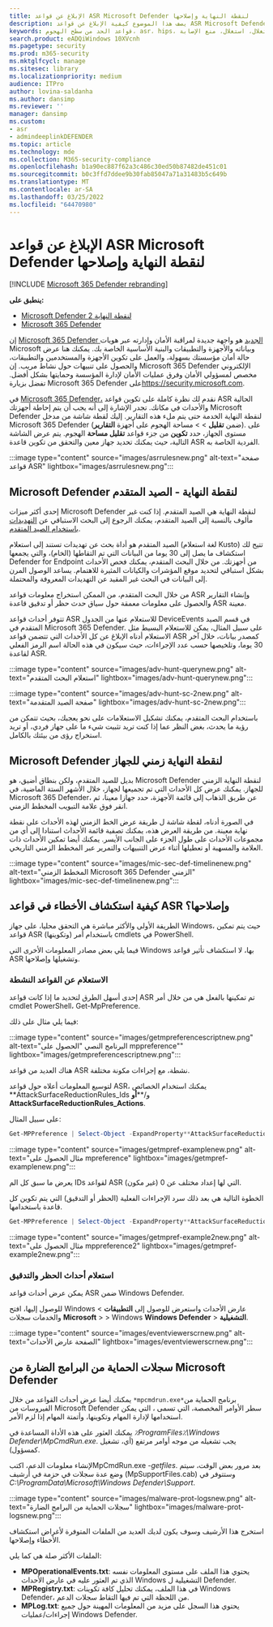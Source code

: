 ```yaml
---
title: الإبلاغ عن قواعد ASR Microsoft Defender لنقطة النهاية وإصلاحها
description: يصف هذا الموضوع كيفية الإبلاغ عن قواعد ASR Microsoft Defender لنقطة النهاية وإصلاحها
keywords: قواعد الحد من سطح الهجوم، asr، hips، نظام منع اقتحام المضيف، قواعد الحماية، مكافحة استغلال، مكافحة استغلال، استغلال، منع الإصابة، microsoft defender لنقطة النهاية
search.product: eADQiWindows 10XVcnh
ms.pagetype: security
ms.prod: m365-security
ms.mktglfcycl: manage
ms.sitesec: library
ms.localizationpriority: medium
audience: ITPro
author: lovina-saldanha
ms.author: dansimp
ms.reviewer: ''
manager: dansimp
ms.custom:
- asr
- admindeeplinkDEFENDER
ms.topic: article
ms.technology: mde
ms.collection: M365-security-compliance
ms.openlocfilehash: b1a90ec887f62a3c486c30ed50b87482de451c01
ms.sourcegitcommit: b0c3ffd7ddee9b30fab85047a71a31483b5c649b
ms.translationtype: MT
ms.contentlocale: ar-SA
ms.lasthandoff: 03/25/2022
ms.locfileid: "64470980"
---
```

# <a name="report-and-troubleshoot-microsoft-defender-for-endpoint-asr-rules"></a>الإبلاغ عن قواعد ASR Microsoft Defender لنقطة النهاية وإصلاحها

[!INCLUDE [Microsoft 365 Defender rebranding](../../includes/microsoft-defender.md)]

**ينطبق على:**

- [Microsoft Defender لنقطة النهاية 2](https://go.microsoft.com/fwlink/?linkid=2154037)
- [Microsoft 365 Defender](https://go.microsoft.com/fwlink/?linkid=2118804)

إن <a href="https://go.microsoft.com/fwlink/p/?linkid=2077139" target="_blank">Microsoft 365 Defender الجديد</a> هو واجهة جديدة لمراقبة الأمان وإدارته عبر هويات Microsoft وبياناته والأجهزة والتطبيقات والبنية الأساسية الخاصة بك. يمكنك هنا عرض حالة أمان مؤسستك بسهولة، والعمل على تكوين الأجهزة والمستخدمين والتطبيقات، والحصول على تنبيهات حول نشاط مريب. إن Microsoft 365 Defender الإلكتروني مخصص لمسؤولي الأمان وفرق عمليات الأمان لإدارة المؤسسة وحمايتها بشكل أفضل. تفضل بزيارة Microsoft 365 Defender على<a href="https://go.microsoft.com/fwlink/p/?linkid=2077139" target="_blank"><https://security.microsoft.com></a>.

في <a href="https://go.microsoft.com/fwlink/p/?linkid=2077139" target="_blank">Microsoft 365 Defender،</a> نقدم لك نظرة كاملة على تكوين قواعد ASR الحالية والأحداث في مكانك. تجدر الإشارة إلى أنه يجب أن يتم إحاطة أجهزتك Microsoft Defender لنقطة النهاية الخدمة حتى يتم ملء هذه التقارير.
إليك لقطة شاشة من مدخل Microsoft 365 Defender (ضمن **تقليل** \>  \> مساحة الهجوم على أجهزة **التقارير**). على مستوى الجهاز، حدد **تكوين** من جزء قواعد **تقليل مساحة** الهجوم. يتم عرض الشاشة التالية، حيث يمكنك تحديد جهاز معين والتحقق من تكوين قاعدة ASR الفردية الخاصة به.

:::image type="content" source="images/asrrulesnew.png" alt-text="صفحة قواعد ASR" lightbox="images/asrrulesnew.png":::

## <a name="microsoft-defender-for-endpoint---advanced-hunting"></a>Microsoft Defender لنقطة النهاية - الصيد المتقدم

إحدى أكثر ميزات Microsoft Defender لنقطة النهاية هي الصيد المتقدم. إذا كنت غير مألوف بالنسبة إلى الصيد المتقدم، يمكنك الرجوع إلى البحث الاستباقي عن [التهديدات باستخدام الصيد المتقدم](advanced-hunting-overview.md).

الصيد المتقدم هو أداة بحث عن تهديدات تستند إلى استعلام (لغة استعلام Kusto) تتيح لك استكشاف ما يصل إلى 30 يوما من البيانات التي تم التقاطها (الخام)، والتي يجمعها Defender for Endpoint من أجهزتك. من خلال البحث المتقدم، يمكنك فحص الأحداث بشكل استباقي لتحديد موقع المؤشرات والكيانات المثيرة للاهتمام. يساعد الوصول المرن إلى البيانات في البحث غير المقيد عن التهديدات المعروفة والمحتملة.

من خلال البحث المتقدم، من الممكن استخراج معلومات قواعد ASR وإنشاء التقارير والحصول على معلومات معمقة حول سياق حدث حظر أو تدقيق قاعدة ASR معينة.

تتوفر أحداث قواعد ASR للاستعلام عنها من الجدول DeviceEvents في قسم الصيد المتقدم في Microsoft 365 Defender. على سبيل المثال، يمكن للاستعلام البسيط مثل الاستعلام أدناه الإبلاغ عن كل الأحداث التي تتضمن قواعد ASR كمصدر بيانات، خلال آخر 30 يوما، وتلخيصها حسب عدد الإجراءات، حيث سيكون في هذه الحالة اسم الرمز الفعلي لقاعدة ASR.

:::image type="content" source="images/adv-hunt-querynew.png" alt-text="استعلام البحث المتقدم" lightbox="images/adv-hunt-querynew.png":::

:::image type="content" source="images/adv-hunt-sc-2new.png" alt-text="صفحة الصيد المتقدمة" lightbox="images/adv-hunt-sc-2new.png":::

باستخدام البحث المتقدم، يمكنك تشكيل الاستعلامات على نحو يعجبك، بحيث تتمكن من رؤية ما يحدث، بغض النظر عما إذا كنت تريد تثبيت شيء ما على جهاز فردي، أو تريد استخراج رؤى من بيئتك بالكامل.

## <a name="microsoft-defender-for-endpoint-machine-timeline"></a>Microsoft Defender لنقطة النهاية زمني للجهاز

بديل للصيد المتقدم، ولكن بنطاق أضيق، هو Microsoft Defender لنقطة النهاية الزمني للجهاز. يمكنك عرض كل الأحداث التي تم تجميعها لجهاز، خلال الأشهر الستة الماضية، في Microsoft 365 Defender، عن طريق الذهاب إلى قائمة الأجهزة، حدد جهازا معينا، ثم انقر فوق علامة التبويب المخطط الزمني.

في الصورة أدناه، لقطة شاشة ل طريقة عرض الخط الزمني لهذه الأحداث على نقطة نهاية معينة. من طريقة العرض هذه، يمكنك تصفية قائمة الأحداث استنادا إلى أي من مجموعات الأحداث على طول الجزء على الجانب الأيسر. يمكنك أيضا تمكين الأحداث ذات العلامة والمسهبة أو تعطيلها أثناء عرض التنبيهات والتمرير عبر المخطط الزمني التاريخي.

:::image type="content" source="images/mic-sec-def-timelinenew.png" alt-text="المخطط الزمني Microsoft 365 Defender الزمني" lightbox="images/mic-sec-def-timelinenew.png":::

## <a name="how-to-troubleshoot-asr-rules"></a>كيفية استكشاف الأخطاء في قواعد ASR وإصلاحها؟

الطريقة الأولى والأكثر مباشرة هي التحقق محليا، على جهاز Windows، حيث يتم تمكين قواعد ASR (وتكوينها) باستخدام أمر cmdlets في PowerShell.

فيما يلي بعض مصادر المعلومات الأخرى التي Windows بها، لا استكشاف تأثير قواعد ASR وتشغيلها وإصلاحها.

### <a name="querying-which-rules-are-active"></a>الاستعلام عن القواعد النشطة

إحدى أسهل الطرق لتحديد ما إذا كانت قواعد ASR تم تمكينها بالفعل هي من خلال أمر cmdlet PowerShell، Get-MpPreference.

فيما يلي مثال على ذلك:

:::image type="content" source="images/getmpreferencescriptnew.png" alt-text="البرنامج النصي &quot;الحصول على mppreference&quot;" lightbox="images/getmpreferencescriptnew.png":::

هناك العديد من قواعد ASR نشطة، مع إجراءات مكونة مختلفة.

لتوسيع المعلومات أعلاه حول قواعد ASR، يمكنك استخدام الخصائص **AttackSurfaceReductionRules_Ids و/****أو AttackSurfaceReductionRules_Actions**.

على سبيل المثال:

```powershell
Get-MPPreference | Select-Object -ExpandProperty**AttackSurfaceReductionRules_Ids
```

:::image type="content" source="images/getmpref-examplenew.png" alt-text="مثال الحصول على mpreference" lightbox="images/getmpref-examplenew.png":::

يعرض ما سبق كل الم IDs لقواعد ASR التي لها إعداد مختلف عن 0 (غير مكون).

الخطوة التالية هي بعد ذلك سرد الإجراءات الفعلية (الحظر أو التدقيق) التي يتم تكوين كل قاعدة باستخدامها.

```powershell
Get-MPPreference | Select-Object -ExpandProperty**AttackSurfaceReductionRules_Actions
```

:::image type="content" source="images/getmpref-example2new.png" alt-text="مثال الحصول على mppreference2" lightbox="images/getmpref-example2new.png":::

### <a name="querying-blocking-and-auditing-events"></a>استعلام أحداث الحظر والتدقيق

يمكن عرض أحداث قواعد ASR ضمن Windows Defender.

للوصول إليها، افتح Windows عارض الأحداث واستعرض للوصول إلى **التطبيقات** \> والخدمات سجلات **Microsoft** \>  \> Windows **Windows Defender** \> **التشغيلية**.

:::image type="content" source="images/eventviewerscrnew.png" alt-text="الصفحة عارض الأحداث" lightbox="images/eventviewerscrnew.png":::

## <a name="microsoft-defender-antimalware-protection-logs"></a>سجلات الحماية من البرامج الضارة من Microsoft Defender

يمكنك أيضا عرض أحداث القواعد من خلال `*mpcmdrun.exe*`برنامج الحماية من الفيروسات من Microsoft Defender سطر الأوامر المخصصة، التي تسمى ، التي يمكن استخدامها لإدارة المهام وتكوينها، وأتمتة المهام إذا لزم الأمر.

يمكنك العثور على هذه الأداة المساعدة في *٪ProgramFiles٪\Windows Defender\MpCmdRun.exe*. يجب تشغيله من موجه أوامر مرتفع (أي، تشغيل كمسؤول).

لإنشاء معلومات الدعم، اكتبMpCmdRun.exe *-getfiles*. بعد مرور بعض الوقت، سيتم وضع عدة سجلات في حزمة في أرشيف (MpSupportFiles.cab) وستتوفر في *C:\ProgramData\Microsoft\Windows Defender\Support*.

:::image type="content" source="images/malware-prot-logsnew.png" alt-text="سجلات الحماية من البرامج الضارة" lightbox="images/malware-prot-logsnew.png":::

استخرج هذا الأرشيف وسوف يكون لديك العديد من الملفات المتوفرة لأغراض استكشاف الأخطاء وإصلاحها.

الملفات الأكثر صلة هي كما يلي:

- **MPOperationalEvents.txt**: يحتوي هذا الملف على مستوى المعلومات نفسه الذي تم العثور عليه في عارض الأحداث Windows التشغيلية ل Defender.
- **MPRegistry.txt**: في هذا الملف، يمكنك تحليل كافة تكوينات Windows Defender، من اللحظة التي تم فيها التقاط سجلات الدعم.
- **MPLog.txt**: يحتوي هذا السجل على مزيد من المعلومات المهينة حول جميع إجراءات/عمليات Windows Defender.
